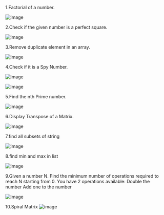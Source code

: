 
1.Factorial of a number.


![image](https://user-images.githubusercontent.com/52289692/152693416-3971be7b-495c-45f7-bb4c-344882d7f313.png)

2.Check if the given number is a perfect square.


![image](https://user-images.githubusercontent.com/52289692/152693512-3280cffe-4583-4844-81bb-10089588cf36.png)

3.Remove duplicate element in an array.

![image](https://user-images.githubusercontent.com/52289692/152693706-f215afe3-b7ef-4ca9-89a8-ac38e40c62f9.png)

4.Check if it is a Spy Number.

![image](https://user-images.githubusercontent.com/52289692/152693756-9ceb1a2c-446c-4fe9-96a3-f6ff3d02dc10.png)

![image](https://user-images.githubusercontent.com/52289692/152693759-270b2d95-720a-4ae0-bd2a-0cdae82a920f.png)

5.Find the nth Prime number.

![image](https://user-images.githubusercontent.com/52289692/152693822-b5e97f71-0daf-4d50-a494-4f5cdce8e5d2.png)

6.Display Transpose of a Matrix.

![image](https://user-images.githubusercontent.com/52289692/152693851-8f0a381e-6532-43d2-915e-37bf130ef525.png)

7.find all subsets of string

![image](https://user-images.githubusercontent.com/52289692/152693880-9701079b-da35-4bea-897a-b2bd3993e88e.png)

8.find min and max in list

![image](https://user-images.githubusercontent.com/52289692/152693946-e70f869b-3c7a-4220-bc0a-eaaf91b7ad70.png)

9.Given a number N. Find the minimum number of operations required to reach N starting from 0. 
You have 2 operations available:
Double the number
Add one to the number

![image](https://user-images.githubusercontent.com/52289692/152694007-0314c58d-8cd8-4079-903a-2738a417d4dd.png)

10.Spiral Matrix
![image](https://user-images.githubusercontent.com/52289692/152737508-fc16494d-f403-48c9-b4f4-cb2b21ab288f.png)

